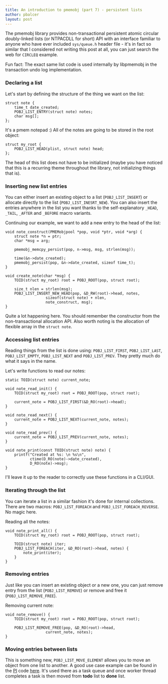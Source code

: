 ```yaml
---
title: An introduction to pmemobj (part 7) - persistent lists
author: pbalcer
layout: post
---
```


The pmemobj library provides non-transactional persistent atomic circular doubly-linked lists (or NTPACDLL for short) API with an interface familiar to anyone who have ever included `sys/queue.h` header file - it's in fact so similar that I considered not writing this post at all, you can just search the web for `CIRCLEQ` example.

Fun fact: The exact same list code is used internally by libpmemobj in the transaction undo log implementation.

### Declaring a list

Let's start by defining the structure of the thing we want on the list:

	struct note {
		time_t date_created;
		POBJ_LIST_ENTRY(struct note) notes;
		char msg[];
	};

It's a pmem notepad :) All of the notes are going to be stored in the root object:

	struct my_root {
		POBJ_LIST_HEAD(plist, struct note) head;
	};

The head of this list does not have to be initialized (maybe you have noticed that this is a recurring theme throughout the library, not initializing things that is).

### Inserting new list entries

You can either insert an existing object to a list (`POBJ_LIST_INSERT`) or allocate directly to the list (`POBJ_LIST_INESRT_NEW`). You can also insert the entries anywhere in the list you want thanks to the self-explanatory `_HEAD`, `_TAIL`, `_AFTER` and `_BEFORE` macro variants.

Continuing our example, we want to add a new entry to the head of the list:

	void note_construct(PMEMobjpool *pop, void *ptr, void *arg) {
		struct note *n = ptr;
		char *msg = arg;

		pmemobj_memcpy_persist(pop, n->msg, msg, strlen(msg));

		time(&n->date_created);
		pmemobj_persist(pop, &n->date_created, sizeof time_t);
	}

	void create_note(char *msg) {
		TOID(struct my_root) root = POBJ_ROOT(pop, struct root);
	
		size_t nlen = strlen(msg);
		POBJ_LIST_INSERT_NEW_HEAD(pop, &D_RW(root)->head, notes,
					  sizeof(struct note) + nlen,
					  note_construct, msg);
	}

Quite a lot happening here. You should remember the constructor from the non-transactional allocation API. Also worth noting is the allocation of flexible array in the `struct note`. 

### Accessing list entries
Reading things from the list is done using: `POBJ_LIST_FIRST`, `POBJ_LIST_LAST`, `POBJ_LIST_EMPTY`, `POBJ_LIST_NEXT` and `POBJ_LIST_PREV`. They pretty much do what it says in the name.

Let's write functions to read our notes:

	static TOID(struct note) current_note;
	
	void note_read_init() {
		TOID(struct my_root) root = POBJ_ROOT(pop, struct root);
	
		current_note = POBJ_LIST_FIRST(&D_RO(root)->head);
	}

	void note_read_next() {
		current_note = POBJ_LIST_NEXT(current_note, notes);
	}

	void note_read_prev() {
		current_note = POBJ_LIST_PREV(current_note, notes);
	}

	void note_print(const TOID(struct note) note) {
		printf("Created at %s: \n %s\n",
		       ctime(D_RO(note)->date_created),
		       D_RO(note)->msg);
	}

I'll leave it up to the reader to correctly use these functions in a CLI/GUI. 

### Iterating through the list

You can iterate a list in a similar fashion it's done for internal collections. There are two macros: `POBJ_LIST_FOREACH` and `POBJ_LIST_FOREACH_REVERSE`. No magic here.

Reading all the notes:

	void note_print_all() {
		TOID(struct my_root) root = POBJ_ROOT(pop, struct root);
		
		TOID(struct note) iter;
		POBJ_LIST_FOREACH(iter, &D_RO(root)->head, notes) {
			note_print(iter);
		}
	}

### Removing entries

Just like you can insert an existing object or a new one, you can just remove entry from the list (`POBJ_LIST_REMOVE`) or remove and free it (`POBJ_LIST_REMOVE_FREE`).

Removing current note:

	void note_remove() {
		TOID(struct my_root) root = POBJ_ROOT(pop, struct root);
		
		POBJ_LIST_REMOVE_FREE(pop, &D_RO(root)->head,
				      current_note, notes);
	}

### Moving entries between lists

This is something new, `POBJ_LIST_MOVE_ELEMENT` allows you to move an object from one list to another. A good use case example can be found in the [PI](https://en.wikipedia.org/wiki/Leibniz_formula_for_%CF%80) code [here](https://github.com/pmem/nvml/tree/master/src/examples/libpmemobj). It's used there as a task queue and once worker thread completes a task is then moved from **todo** list to **done** list.
